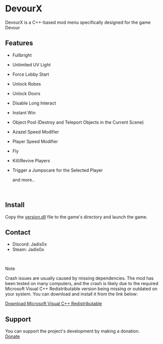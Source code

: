 # DevourX
DevourX is a C++-based mod menu specifically designed for the game Devour

## Features
- Fullbright
- Unlimited UV Light
- Force Lobby Start
- Unlock Robes
- Unlock Doors
- Disable Long Interact
- Instant Win
- Object Pool (Destroy and Teleport Objects in the Current Scene)
- Azazel Speed Modifier
- Player Speed Modifier
- Fly
- Kill/Revive Players
- Trigger a Jumpscare for the Selected Player

  and more..

  <br>

## Install
Copy the [version.dll](https://github.com/jadis0x/DevourX/releases) file to the game's directory and launch the game.


## Contact
- Discord: Jadis0x
- Steam: Jadis0x

<br>

> [!NOTE]  
> Crash issues are usually caused by missing dependencies. The mod has been tested on many computers, and the crash is likely due to the required Microsoft Visual C++ Redistributable version being missing or outdated on your system. You can download and install it from the link below:
> 
> [Download Microsoft Visual C++ Redistributable](https://www.techpowerup.com/download/visual-c-redistributable-runtime-package-all-in-one/)



## Support
You can support the project's development by making a donation.<br>
[Donate](https://buymeacoffee.com/jadis0x)
